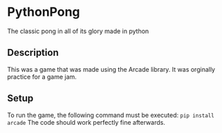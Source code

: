 # PythonPong
The classic pong in all of its glory made in python

## Description
This was a game that was made using the Arcade library. It was orginally practice for a game jam. 

## Setup
To run the game, the following command must be executed:
```pip install arcade```
The code should work perfectly fine afterwards.
